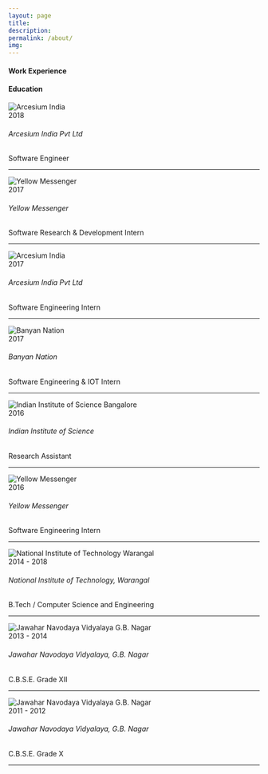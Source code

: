 ```yaml
--- 
layout: page 
title:
description:
permalink: /about/ 
img: 
--- 
```

<link rel="stylesheet" type="text/css" href="{{ site.baseurl }}/about.css" />
<!-- <script src="https://architkansal.github.io/bootstrap/js/bootstrap.min.js"></script> -->
<div class="row">
<div class="col-sm-6">
<h4 class="uppercase mb40 mb-xs-24"> Work Experience</h4>
</div>
<div class="col-sm-6">
<h4 class="uppercase mb40 mb-xs-24"> Education</h4>
</div>
</div>

<div class="row">

<div class="col-md-6 col-sm-10">

<div class="row">
<div class="col-md-2">
<img src="https://architkansal.github.io/images/arcesium.png" alt="Arcesium India">
</div>
<div class="col-md-10">
<span class="pull-right fade-1-4">2018</span>
<h6 class="uppercase mb0">Arcesium India Pvt Ltd</h6>
<span class="fade-half inline-block mb24">Software Engineer</span>
</div>
<hr class="fade-3-4">
</div>

<div div class="row">
<div class="col-md-2">
<img src="https://architkansal.github.io/images/yellowmessenger.png" alt="Yellow Messenger">
</div>
<div class="col-md-10">
<span class="pull-right fade-1-4">2017</span>
<h6 class="uppercase mb0">Yellow Messenger</h6>
<span class="fade-half inline-block mb24">Software Research & Development Intern </span>
</div>
<hr class="fade-3-4">
</div>

<div div class="row">
<div class="col-md-2">
<img src="https://architkansal.github.io/images/arcesium.png" alt="Arcesium India">
</div>
<div class="col-md-10">
<span class="pull-right fade-1-4">2017</span>
<h6 class="uppercase mb0">Arcesium India Pvt Ltd</h6>
<span class="fade-half inline-block mb24">Software Engineering Intern </span>
</div>
<hr class="fade-3-4">
</div>


<div div class="row">
<div class="col-md-2">
<img src="https://architkansal.github.io/images/banyannation.png" alt="Banyan Nation">
</div>
<div class="col-md-10">
<span class="pull-right fade-1-4">2017</span>
<h6 class="uppercase mb0">Banyan Nation</h6>
<span class="fade-half inline-block mb24">Software Engineering & IOT Intern </span>
</div>
<hr class="fade-3-4">
</div>

<div div class="row">
<div class="col-md-2">
<img src="https://architkansal.github.io/images/iisc.png" alt="Indian Institute of Science Bangalore">
</div>
<div class="col-md-10">
<span class="pull-right fade-1-4">2016</span>
<h6 class="uppercase mb0">Indian Institute of Science</h6>
<span class="fade-half inline-block mb24">Research Assistant </span>
</div>
<hr class="fade-3-4">
</div>

<div div class="row">
<div class="col-md-2">
<img src="https://architkansal.github.io/images/yellowmessenger.png" alt="Yellow Messenger">
</div>
<div class="col-md-10">
<span class="pull-right fade-1-4">2016</span>
<h6 class="uppercase mb0">Yellow Messenger</h6>
<span class="fade-half inline-block mb24">Software Engineering Intern </span>
</div>
<hr class="fade-3-4">
</div>

</div>

<div class="col-md-6 col-sm-10">

<div div class="row">
<div class="col-md-2">
<img src="https://architkansal.github.io/images/nitw.png" alt="National Institute of Technology Warangal">
</div>
<div class="col-md-10">
<span class="pull-right fade-1-4">2014 - 2018</span>
<h6 class="uppercase mb0">National Institute of Technology, Warangal</h6>
<span class="fade-half inline-block mb24">B.Tech / Computer Science and Engineering</span>
</div>
<hr class="fade-3-4">
</div>

<div div class="row">
<div class="col-md-2">
<img src="https://architkansal.github.io/images/jnv.jpg" alt="Jawahar Navodaya Vidyalaya G.B. Nagar">
</div>
<div class="col-md-10">
<span class="pull-right fade-1-4">2013 - 2014</span>
<h6 class="uppercase mb0">Jawahar Navodaya Vidyalaya, G.B. Nagar</h6>
<span class="fade-half inline-block mb24">C.B.S.E. Grade XII</span>
</div>
<hr class="fade-3-4">
</div>

<div div class="row">
<div class="col-md-2">
<img src="https://architkansal.github.io/images/jnv.jpg" alt="Jawahar Navodaya Vidyalaya G.B. Nagar">
</div>
<div class="col-md-10">
<span class="pull-right fade-1-4">2011 - 2012</span>
<h6 class="uppercase mb0">Jawahar Navodaya Vidyalaya, G.B. Nagar</h6>
<span class="fade-half inline-block mb24">C.B.S.E. Grade X</span>
</div>
<hr class="fade-3-4">
</div>

</div>

</div>


